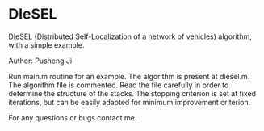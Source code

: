 # DIeSEL
DIeSEL (Distributed Self-Localization of a network of vehicles) algorithm, with a simple example.

Author: Pusheng Ji

Run main.m routine for an example. The algorithm is present at diesel.m. 
The algorithm file is commented. Read the file carefully in order to determine the structure of the stacks.
The stopping criterion is set at fixed iterations, but can be easily adapted for minimum improvement criterion.

For any questions or bugs contact me.

